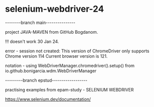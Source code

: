 # selenium-webdriver-24

--------branch main---------------

project JAVA-MAVEN from GitHub Bogdanom.

!!! doesn't work 30 Jan 24. 

error - session not created: This version of ChromeDriver only supports Chrome version 114 Current browser version is 121.

notation -  using WebDriverManager.chromedriver().setup() from io.github.bonigarcia.wdm.WebDriverManager

---------branch epstud------------------

practising examples from epam-study - SELENIUM WEBDRIVER

https://www.selenium.dev/documentation/